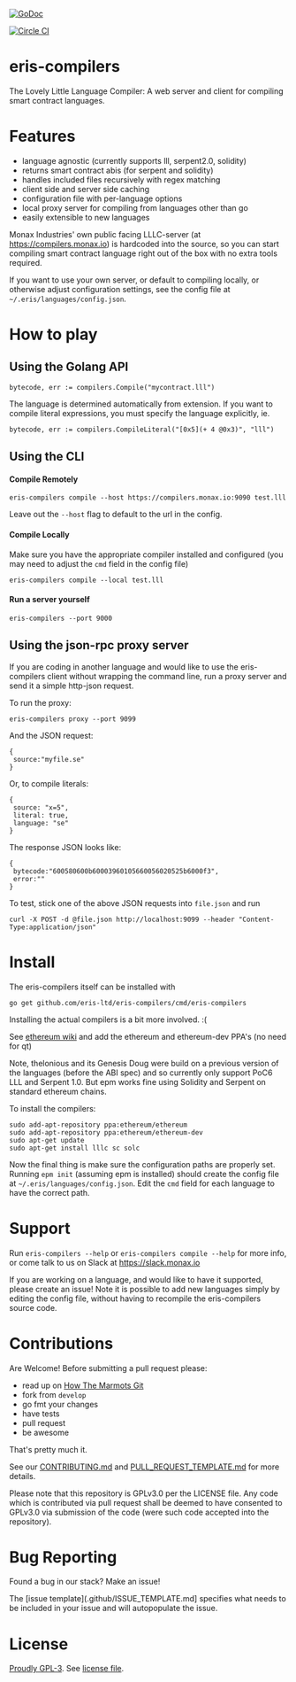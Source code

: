 [![GoDoc](https://godoc.org/github.com/eris-ltd/eris-compilers?status.png)](https://godoc.org/github.com/eris-ltd/eris-compilers)

[![Circle CI](https://circleci.com/gh/eris-ltd/eris-compilers.svg?style=svg)](https://circleci.com/gh/eris-ltd/eris-compilers)

eris-compilers
===========

The Lovely Little Language Compiler: A web server and client for compiling smart contract languages.

# Features

- language agnostic (currently supports lll, serpent2.0, solidity)
- returns smart contract abis (for serpent and solidity)
- handles included files recursively with regex matching
- client side and server side caching
- configuration file with per-language options
- local proxy server for compiling from languages other than go
- easily extensible to new languages

Monax Industries' own public facing LLLC-server (at https://compilers.monax.io) is hardcoded into the source,
so you can start compiling smart contract language right out of the box with no extra tools required.

If you want to use your own server, or default to compiling locally, or otherwise adjust configuration settings,
see the config file at `~/.eris/languages/config.json`.

# How to play

## Using the Golang API

```
bytecode, err := compilers.Compile("mycontract.lll")
```

The language is determined automatically from extension. If you want to compile literal expressions,
you must specify the language explicitly, ie.

```
bytecode, err := compilers.CompileLiteral("[0x5](+ 4 @0x3)", "lll")
```

## Using the CLI

#### Compile Remotely

```
eris-compilers compile --host https://compilers.monax.io:9090 test.lll
```

Leave out the `--host` flag to default to the url in the config.

#### Compile Locally
Make sure you have the appropriate compiler installed and configured (you may need to adjust the `cmd` field in the config file)

```
eris-compilers compile --local test.lll
```

#### Run a server yourself

```
eris-compilers --port 9000
```

## Using the json-rpc proxy server

If you are coding in another language and would like to use the eris-compilers client without wrapping the command line, run a proxy server and send it a simple http-json request.

To run the proxy:

```
eris-compilers proxy --port 9099
```

And the JSON request:

```
{
 source:"myfile.se"
}
```

Or, to compile literals:

```
{
 source: "x=5",
 literal: true,
 language: "se"
}
```

The response JSON looks like:

```
{
 bytecode:"600580600b60003960105660056020525b6000f3",
 error:""
}
```

To test, stick one of the above JSON requests into `file.json` and run

```
curl -X POST -d @file.json http://localhost:9099 --header "Content-Type:application/json"
```

# Install

The eris-compilers itself can be installed with

```
go get github.com/eris-ltd/eris-compilers/cmd/eris-compilers
```

Installing the actual compilers is a bit more involved. :(

See [ethereum wiki](http://solidity.readthedocs.org/en/latest/installing-solidity.html#ubuntu) and add the ethereum and ethereum-dev PPA's (no need for qt)

Note, thelonious and its Genesis Doug were build on a previous version of the languages (before the ABI spec) and so currently only support PoC6 LLL and Serpent 1.0.
But epm works fine using Solidity and Serpent on standard ethereum chains.

To install the compilers:

```
sudo add-apt-repository ppa:ethereum/ethereum
sudo add-apt-repository ppa:ethereum/ethereum-dev
sudo apt-get update
sudo apt-get install lllc sc solc
```

Now the final thing is make sure the configuration paths are properly set.
Running `epm init` (assuming epm is installed) should create the config file at `~/.eris/languages/config.json`.
Edit the `cmd` field for each language to have the correct path.

# Support

Run `eris-compilers --help` or `eris-compilers compile --help` for more info, or come talk to us on Slack at https://slack.monax.io

If you are working on a language, and would like to have it supported, please create an issue! Note it is possible to add new languages simply by editing the config file, without having to recompile the eris-compilers source code.

# Contributions

Are Welcome! Before submitting a pull request please:

* read up on [How The Marmots Git](https://github.com/eris-ltd/coding/wiki/How-The-Marmots-Git)
* fork from `develop`
* go fmt your changes
* have tests
* pull request
* be awesome

That's pretty much it. 

See our [CONTRIBUTING.md](.github/CONTRIBUTING.md) and [PULL_REQUEST_TEMPLATE.md](.github/PULL_REQUEST_TEMPLATE.md) for more details.

Please note that this repository is GPLv3.0 per the LICENSE file. Any code which is contributed via pull request shall be deemed to have consented to GPLv3.0 via submission of the code (were such code accepted into the repository).

# Bug Reporting

Found a bug in our stack? Make an issue!

The [issue template](.github/ISSUE_TEMPLATE.md] specifies what needs to be included in your issue and will autopopulate the issue.

# License

[Proudly GPL-3](http://www.gnu.org/philosophy/enforcing-gpl.en.html). See [license file](https://github.com/eris-ltd/eris-cli/blob/master/LICENSE.md).

